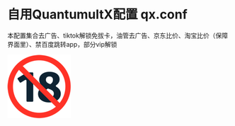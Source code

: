 # 自用QuantumultX配置 qx.conf
本配置集合去广告、tiktok解锁免拔卡，油管去广告、京东比价、淘宝比价（保障界面里）、禁百度跳转app，部分vip解锁

![示例](https://raw.githubusercontent.com/jackieboby/QX/master/icon/18+.png)
